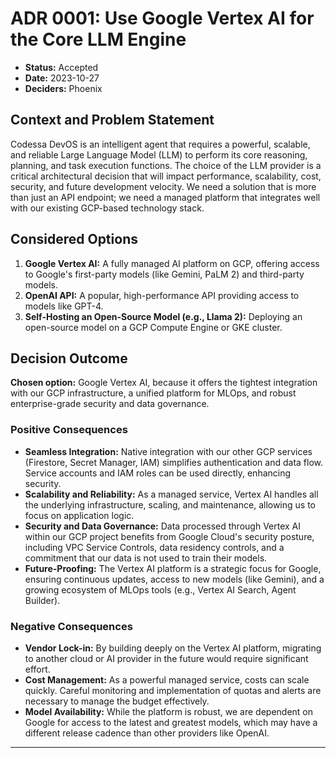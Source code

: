# ADR 0001: Use Google Vertex AI for the Core LLM Engine

- **Status:** Accepted  
- **Date:** 2023-10-27  
- **Deciders:** Phoenix

## Context and Problem Statement

Codessa DevOS is an intelligent agent that requires a powerful, scalable, and reliable Large Language Model (LLM) to perform its core reasoning, planning, and task execution functions. The choice of the LLM provider is a critical architectural decision that will impact performance, scalability, cost, security, and future development velocity. We need a solution that is more than just an API endpoint; we need a managed platform that integrates well with our existing GCP-based technology stack.

## Considered Options

1. **Google Vertex AI:** A fully managed AI platform on GCP, offering access to Google's first-party models (like Gemini, PaLM 2) and third-party models.  
2. **OpenAI API:** A popular, high-performance API providing access to models like GPT-4.  
3. **Self-Hosting an Open-Source Model (e.g., Llama 2):** Deploying an open-source model on a GCP Compute Engine or GKE cluster.

## Decision Outcome

**Chosen option:** Google Vertex AI, because it offers the tightest integration with our GCP infrastructure, a unified platform for MLOps, and robust enterprise-grade security and data governance.

### Positive Consequences

- **Seamless Integration:** Native integration with our other GCP services (Firestore, Secret Manager, IAM) simplifies authentication and data flow. Service accounts and IAM roles can be used directly, enhancing security.  
- **Scalability and Reliability:** As a managed service, Vertex AI handles all the underlying infrastructure, scaling, and maintenance, allowing us to focus on application logic.  
- **Security and Data Governance:** Data processed through Vertex AI within our GCP project benefits from Google Cloud's security posture, including VPC Service Controls, data residency controls, and a commitment that our data is not used to train their models.  
- **Future-Proofing:** The Vertex AI platform is a strategic focus for Google, ensuring continuous updates, access to new models (like Gemini), and a growing ecosystem of MLOps tools (e.g., Vertex AI Search, Agent Builder).

### Negative Consequences

- **Vendor Lock-in:** By building deeply on the Vertex AI platform, migrating to another cloud or AI provider in the future would require significant effort.  
- **Cost Management:** As a powerful managed service, costs can scale quickly. Careful monitoring and implementation of quotas and alerts are necessary to manage the budget effectively.  
- **Model Availability:** While the platform is robust, we are dependent on Google for access to the latest and greatest models, which may have a different release cadence than other providers like OpenAI.

---
